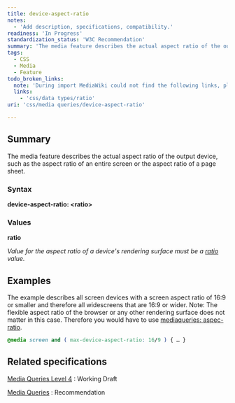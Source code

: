 ```yaml
---
title: device-aspect-ratio
notes:
  - 'Add description, specifications, compatibility.'
readiness: 'In Progress'
standardization_status: 'W3C Recommendation'
summary: 'The media feature describes the actual aspect ratio of the output device, such as the aspect ratio of an entire screen or the aspect ratio of a page sheet.'
tags:
  - CSS
  - Media
  - Feature
todo_broken_links:
  note: 'During import MediaWiki could not find the following links, please fix and adjust this list.'
  links:
    - 'css/data types/ratio'
uri: 'css/media queries/device-aspect-ratio'

---
```

## <span>Summary</span>

The media feature describes the actual aspect ratio of the output device, such as the aspect ratio of an entire screen or the aspect ratio of a page sheet.

### <span>Syntax</span>

**device-aspect-ratio: \<ratio\>**

### <span>Values</span>

**ratio**

*Value for the aspect ratio of a device's rendering surface must be a [ratio](/w/index.php?title=css/data_types/ratio&action=edit&redlink=1) value.*

## <span>Examples</span>

The example describes all screen devices with a screen aspect ratio of 16:9 or smaller and therefore all widescreens that are 16:9 or wider. Note: The flexible aspect ratio of the browser or any other rendering surface does not matter in this case. Therefore you would have to use [mediaqueries: aspec-ratio](/css/media_queries/width).

``` css
@media screen and ( max-device-aspect-ratio: 16/9 ) { … }
```

## <span>Related specifications</span>

[Media Queries Level 4](http://www.w3.org/TR/mediaqueries-4/)
:   Working Draft

[Media Queries](http://www.w3.org/TR/css3-mediaqueries/)
:   Recommendation

